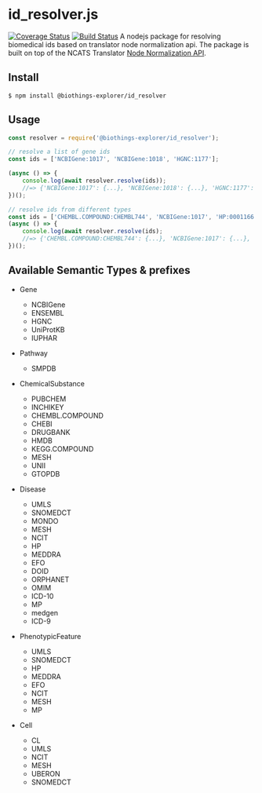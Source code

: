 # id_resolver.js
[![Coverage Status](https://coveralls.io/repos/github/kevinxin90/id_resolver.js/badge.svg?branch=master)](https://coveralls.io/github/kevinxin90/id_resolver.js?branch=master)
[![Build Status](https://travis-ci.com/kevinxin90/id_resolver.js.svg?branch=master)](https://travis-ci.com/kevinxin90/id_resolver.js)
A nodejs package for resolving biomedical ids based on translator node normalization api. The package is built on top of the NCATS Translator [Node Normalization API](https://nodenormalization-sri.renci.org/apidocs/#/Interfaces/get_get_normalized_nodes).


## Install

```
$ npm install @biothings-explorer/id_resolver
```

## Usage

```js
const resolver = require('@biothings-explorer/id_resolver');

// resolve a list of gene ids
const ids = ['NCBIGene:1017', 'NCBIGene:1018', 'HGNC:1177'];

(async () => {
	console.log(await resolver.resolve(ids));
	//=> {'NCBIGene:1017': {...}, 'NCBIGene:1018': {...}, 'HGNC:1177': {...}}
})();

// resolve ids from different types
const ids = ['CHEMBL.COMPOUND:CHEMBL744', 'NCBIGene:1017', 'HP:0001166'];
(async () => {
	console.log(await resolver.resolve(ids);
	//=> {'CHEMBL.COMPOUND:CHEMBL744': {...}, 'NCBIGene:1017': {...}, 'HP:0001166': {...}}
})();
```

## Available Semantic Types & prefixes

- Gene
  - NCBIGene
  - ENSEMBL
  - HGNC
  - UniProtKB 
  - IUPHAR

- Pathway
  - SMPDB

- ChemicalSubstance
  - PUBCHEM
  - INCHIKEY
  - CHEMBL.COMPOUND
  - CHEBI
  - DRUGBANK
  - HMDB
  - KEGG.COMPOUND
  - MESH
  - UNII
  - GTOPDB

- Disease
  - UMLS
  - SNOMEDCT
  - MONDO
  - MESH
  - NCIT
  - HP
  - MEDDRA
  - EFO
  - DOID
  - ORPHANET
  - OMIM
  - ICD-10
  - MP
  - medgen
  - ICD-9

- PhenotypicFeature
  - UMLS
  - SNOMEDCT
  - HP
  - MEDDRA
  - EFO
  - NCIT
  - MESH
  - MP

- Cell
  - CL
  - UMLS
  - NCIT
  - MESH
  - UBERON
  - SNOMEDCT

